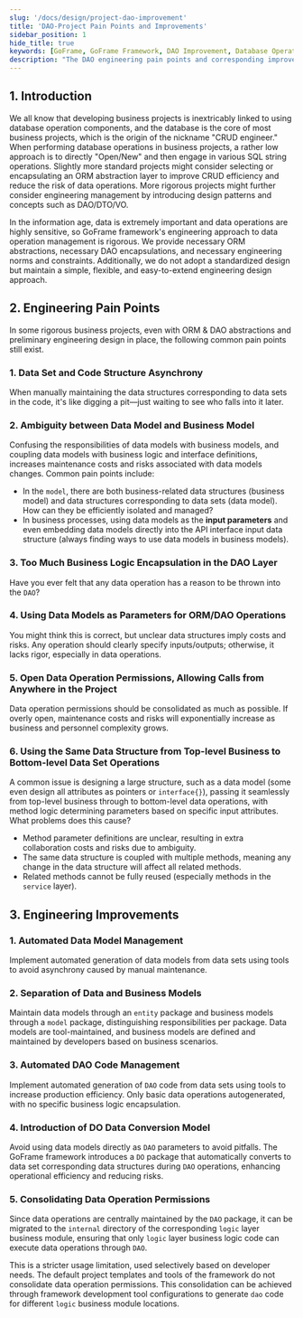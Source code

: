 ```yaml
---
slug: '/docs/design/project-dao-improvement'
title: 'DAO-Project Pain Points and Improvements'
sidebar_position: 1
hide_title: true
keywords: [GoFrame, GoFrame Framework, DAO Improvement, Database Operation, Data Model, Business Model, ORM Abstraction, Engineering Design, Data Permission, Automated Code Generation]
description: "The DAO engineering pain points and corresponding improvement strategies in project development using the GoFrame framework. Enhance data operation management efficiency through automated data model management, separation of data and business models, automated DAO code management, and introduction of DO data conversion models. Emphasize the importance of data operation permission consolidation to reduce maintenance costs and risks associated with data operations."
---
```


## 1. Introduction

We all know that developing business projects is inextricably linked to using database operation components, and the database is the core of most business projects, which is the origin of the nickname "CRUD engineer." When performing database operations in business projects, a rather low approach is to directly "Open/New" and then engage in various SQL string operations. Slightly more standard projects might consider selecting or encapsulating an ORM abstraction layer to improve CRUD efficiency and reduce the risk of data operations. More rigorous projects might further consider engineering management by introducing design patterns and concepts such as DAO/DTO/VO.

In the information age, data is extremely important and data operations are highly sensitive, so GoFrame framework's engineering approach to data operation management is rigorous. We provide necessary ORM abstractions, necessary DAO encapsulations, and necessary engineering norms and constraints. Additionally, we do not adopt a standardized design but maintain a simple, flexible, and easy-to-extend engineering design approach.

## 2. Engineering Pain Points

In some rigorous business projects, even with ORM & DAO abstractions and preliminary engineering design in place, the following common pain points still exist.

### 1. Data Set and Code Structure Asynchrony

When manually maintaining the data structures corresponding to data sets in the code, it's like digging a pit—just waiting to see who falls into it later.

### 2. Ambiguity between Data Model and Business Model

Confusing the responsibilities of data models with business models, and coupling data models with business logic and interface definitions, increases maintenance costs and risks associated with data models changes. Common pain points include:

- In the `model`, there are both business-related data structures (business model) and data structures corresponding to data sets (data model). How can they be efficiently isolated and managed?
- In business processes, using data models as the **input parameters** and even embedding data models directly into the API interface input data structure (always finding ways to use data models in business models).

### 3. Too Much Business Logic Encapsulation in the DAO Layer

Have you ever felt that any data operation has a reason to be thrown into the `DAO`?

### 4. Using Data Models as Parameters for ORM/DAO Operations

You might think this is correct, but unclear data structures imply costs and risks. Any operation should clearly specify inputs/outputs; otherwise, it lacks rigor, especially in data operations.

### 5. Open Data Operation Permissions, Allowing Calls from Anywhere in the Project

Data operation permissions should be consolidated as much as possible. If overly open, maintenance costs and risks will exponentially increase as business and personnel complexity grows.

### 6. Using the Same Data Structure from Top-level Business to Bottom-level Data Set Operations

A common issue is designing a large structure, such as a data model (some even design all attributes as pointers or `interface{}`), passing it seamlessly from top-level business through to bottom-level data operations, with method logic determining parameters based on specific input attributes. What problems does this cause?

- Method parameter definitions are unclear, resulting in extra collaboration costs and risks due to ambiguity.
- The same data structure is coupled with multiple methods, meaning any change in the data structure will affect all related methods.
- Related methods cannot be fully reused (especially methods in the `service` layer).

## 3. Engineering Improvements

### 1. Automated Data Model Management

Implement automated generation of data models from data sets using tools to avoid asynchrony caused by manual maintenance.

### 2. Separation of Data and Business Models

Maintain data models through an `entity` package and business models through a `model` package, distinguishing responsibilities per package. Data models are tool-maintained, and business models are defined and maintained by developers based on business scenarios.

### 3. Automated DAO Code Management

Implement automated generation of `DAO` code from data sets using tools to increase production efficiency. Only basic data operations autogenerated, with no specific business logic encapsulation.

### 4. Introduction of DO Data Conversion Model

Avoid using data models directly as `DAO` parameters to avoid pitfalls. The GoFrame framework introduces a `DO` package that automatically converts to data set corresponding data structures during `DAO` operations, enhancing operational efficiency and reducing risks.

### 5. Consolidating Data Operation Permissions

Since data operations are centrally maintained by the `DAO` package, it can be migrated to the `internal` directory of the corresponding `logic` layer business module, ensuring that only `logic` layer business logic code can execute data operations through `DAO`.

This is a stricter usage limitation, used selectively based on developer needs. The default project templates and tools of the framework do not consolidate data operation permissions. This consolidation can be achieved through framework development tool configurations to generate `dao` code for different `logic` business module locations.
